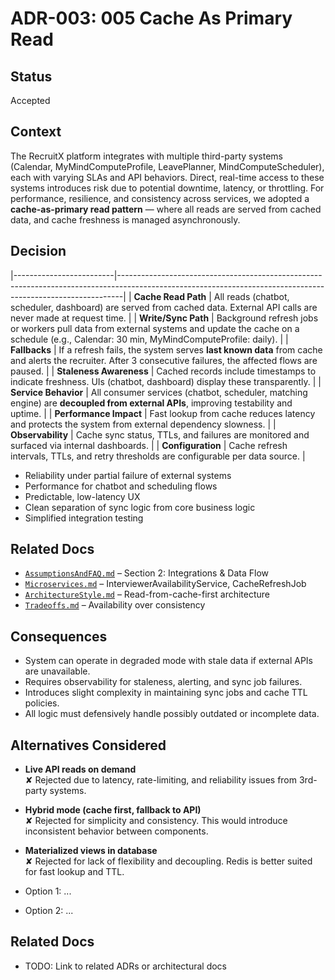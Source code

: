 # ADR-003: 005 Cache As Primary Read

## Status
Accepted

## Context

The RecruitX platform integrates with multiple third-party systems (Calendar, MyMindComputeProfile, LeavePlanner, MindComputeScheduler),
each with varying SLAs and API behaviors. Direct, real-time access to these systems introduces risk due to potential
downtime, latency, or throttling. For performance, resilience, and consistency across services, we adopted a
**cache-as-primary read pattern** — where all reads are served from cached data, and cache freshness is managed
asynchronously.



## Decision

|-------------------------|-------------------------------------------------------------------------------------------------------------------------------------------------------------|
| **Cache Read Path**     | All reads (chatbot, scheduler, dashboard) are served from cached data. External API calls are never made at request time.                                   |
| **Write/Sync Path**     | Background refresh jobs or workers pull data from external systems and update the cache on a schedule (e.g., Calendar: 30 min, MyMindComputeProfile: daily).              |
| **Fallbacks**           | If a refresh fails, the system serves **last known data** from cache and alerts the recruiter. After 3 consecutive failures, the affected flows are paused. |
| **Staleness Awareness** | Cached records include timestamps to indicate freshness. UIs (chatbot, dashboard) display these transparently.                                              |
| **Service Behavior**    | All consumer services (chatbot, scheduler, matching engine) are **decoupled from external APIs**, improving testability and uptime.                         |
| **Performance Impact**  | Fast lookup from cache reduces latency and protects the system from external dependency slowness.                                                           |
| **Observability**       | Cache sync status, TTLs, and failures are monitored and surfaced via internal dashboards.                                                                   |
| **Configuration**       | Cache refresh intervals, TTLs, and retry thresholds are configurable per data source.                                                                       |


- Reliability under partial failure of external systems
- Performance for chatbot and scheduling flows
- Predictable, low-latency UX
- Clean separation of sync logic from core business logic
- Simplified integration testing

## Related Docs

- [`AssumptionsAndFAQ.md`](../AssumptionsAndFAQ.md) – Section 2: Integrations & Data Flow
- [`Microservices.md`](../Microservices.md) – InterviewerAvailabilityService, CacheRefreshJob
- [`ArchitectureStyle.md`](../ArchitectureStyle.md) – Read-from-cache-first architecture
- [`Tradeoffs.md`](../Tradeoffs.md) – Availability over consistency


## Consequences

- System can operate in degraded mode with stale data if external APIs are unavailable.
- Requires observability for staleness, alerting, and sync job failures.
- Introduces slight complexity in maintaining sync jobs and cache TTL policies.
- All logic must defensively handle possibly outdated or incomplete data.



## Alternatives Considered

- **Live API reads on demand**  
  ✘ Rejected due to latency, rate-limiting, and reliability issues from 3rd-party systems.

- **Hybrid mode (cache first, fallback to API)**  
  ✘ Rejected for simplicity and consistency. This would introduce inconsistent behavior between components.

- **Materialized views in database**  
  ✘ Rejected for lack of flexibility and decoupling. Redis is better suited for fast lookup and TTL.



- Option 1: ...
- Option 2: ...

## Related Docs
- TODO: Link to related ADRs or architectural docs

